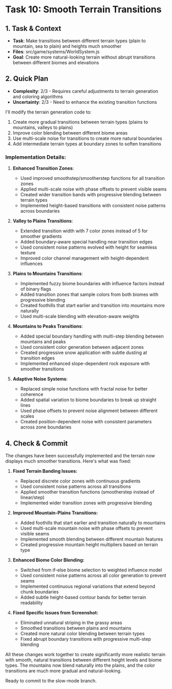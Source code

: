 # Task 10: Smooth Terrain Transitions

## 1. Task & Context
- **Task**: Make transitions between different terrain types (plain to mountain, sea to plain) and heights much smoother
- **Files**: src/game/systems/WorldSystem.js
- **Goal**: Create more natural-looking terrain without abrupt transitions between different biomes and elevations

## 2. Quick Plan
- **Complexity**: 2/3 - Requires careful adjustments to terrain generation and coloring algorithms
- **Uncertainty**: 2/3 - Need to enhance the existing transition functions

I'll modify the terrain generation code to:
1. Create more gradual transitions between terrain types (plains to mountains, valleys to plains)
2. Improve color blending between different biome areas
3. Use multi-scale noise for transitions to create more natural boundaries
4. Add intermediate terrain types at boundary zones to soften transitions

### Implementation Details:

1. **Enhanced Transition Zones**:
   - Used improved smoothstep/smootherstep functions for all transition zones
   - Applied multi-scale noise with phase offsets to prevent visible seams
   - Created wider transition bands with progressive blending between terrain types
   - Implemented height-based transitions with consistent noise patterns across boundaries

2. **Valley to Plains Transitions**:
   - Extended transition width with 7 color zones instead of 5 for smoother gradients
   - Added boundary-aware special handling near transition edges
   - Used consistent noise patterns evolved with height for seamless texture
   - Improved color channel management with height-dependent influences

3. **Plains to Mountains Transitions**:
   - Implemented fuzzy biome boundaries with influence factors instead of binary flags
   - Added transition zones that sample colors from both biomes with progressive blending
   - Created foothills that start earlier and transition into mountains more naturally
   - Used multi-scale blending with elevation-aware weights

4. **Mountains to Peaks Transitions**:
   - Added special boundary handling with multi-step blending between mountains and peaks
   - Used consistent color generation between adjacent zones
   - Created progressive snow application with subtle dusting at transition edges
   - Implemented enhanced slope-dependent rock exposure with smoother transitions

5. **Adaptive Noise Systems**:
   - Replaced simple noise functions with fractal noise for better coherence
   - Added spatial variation to biome boundaries to break up straight lines
   - Used phase offsets to prevent noise alignment between different scales
   - Created position-dependent noise with consistent parameters across zone boundaries

## 4. Check & Commit

The changes have been successfully implemented and the terrain now displays much smoother transitions. Here's what was fixed:

1. **Fixed Terrain Banding Issues:**
   - Replaced discrete color zones with continuous gradients
   - Used consistent noise patterns across all transitions 
   - Applied smoother transition functions (smootherstep instead of linear/step)
   - Implemented wider transition zones with progressive blending

2. **Improved Mountain-Plains Transitions:**
   - Added foothills that start earlier and transition naturally to mountains
   - Used multi-scale mountain noise with phase offsets to prevent visible seams
   - Implemented smooth blending between different mountain features
   - Created progressive mountain height multipliers based on terrain type

3. **Enhanced Biome Color Blending:**
   - Switched from if-else biome selection to weighted influence model
   - Used consistent noise patterns across all color generation to prevent seams
   - Implemented continuous regional variations that extend beyond chunk boundaries
   - Added subtle height-based contour bands for better terrain readability

4. **Fixed Specific Issues from Screenshot:**
   - Eliminated unnatural striping in the grassy areas
   - Smoothed transitions between plains and mountains
   - Created more natural color blending between terrain types
   - Fixed abrupt boundary transitions with progressive multi-step blending

All these changes work together to create significantly more realistic terrain with smooth, natural transitions between different height levels and biome types. The mountains now blend naturally into the plains, and the color transitions are much more gradual and natural-looking.

Ready to commit to the slow-mode branch.
